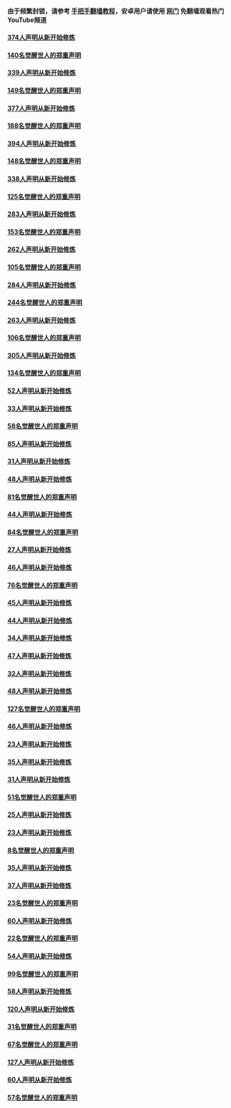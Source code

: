 #### 由于频繁封锁，请参考 [手把手翻墙教程](https://github.com/gfw-breaker/guides/wiki/)，安卓用户请使用 [网门](https://github.com/gfw-breaker/nogfw/blob/master/dl.md?t=05190300) 免翻墙观看热门YouTube频道 

#### [374人声明从新开始修炼](../pages/91/425811.md?t=05190300) 

#### [140名觉醒世人的郑重声明](../pages/91/425810.md?t=05190300) 

#### [339人声明从新开始修炼](../pages/91/425690.md?t=05190300) 

#### [149名觉醒世人的郑重声明](../pages/91/425689.md?t=05190300) 

#### [377人声明从新开始修炼](../pages/91/424867.md?t=05190300) 

#### [188名觉醒世人的郑重声明](../pages/91/424866.md?t=05190300) 

#### [394人声明从新开始修炼](../pages/91/423914.md?t=05190300) 

#### [148名觉醒世人的郑重声明](../pages/91/423913.md?t=05190300) 

#### [338人声明从新开始修炼](../pages/91/423540.md?t=05190300) 

#### [125名觉醒世人的郑重声明](../pages/91/423539.md?t=05190300) 

#### [283人声明从新开始修炼](../pages/91/423296.md?t=05190300) 

#### [153名觉醒世人的郑重声明](../pages/91/423295.md?t=05190300) 

#### [262人声明从新开始修炼](../pages/91/423004.md?t=05190300) 

#### [105名觉醒世人的郑重声明](../pages/91/423003.md?t=05190300) 

#### [284人声明从新开始修炼](../pages/91/422707.md?t=05190300) 

#### [244名觉醒世人的郑重声明](../pages/91/422706.md?t=05190300) 

#### [263人声明从新开始修炼](../pages/91/422553.md?t=05190300) 

#### [106名觉醒世人的郑重声明](../pages/91/422552.md?t=05190300) 

#### [305人声明从新开始修炼](../pages/91/422153.md?t=05190300) 

#### [134名觉醒世人的郑重声明](../pages/91/422152.md?t=05190300) 

#### [52人声明从新开始修炼](../pages/91/421846.md?t=05190300) 

#### [33人声明从新开始修炼](../pages/91/421804.md?t=05190300) 

#### [58名觉醒世人的郑重声明](../pages/91/421845.md?t=05190300) 

#### [85人声明从新开始修炼](../pages/91/421769.md?t=05190300) 

#### [31人声明从新开始修炼](../pages/91/421763.md?t=05190300) 

#### [48人声明从新开始修炼](../pages/91/421605.md?t=05190300) 

#### [81名觉醒世人的郑重声明](../pages/91/421656.md?t=05190300) 

#### [44人声明从新开始修炼](../pages/91/421544.md?t=05190300) 

#### [84名觉醒世人的郑重声明](../pages/91/421543.md?t=05190300) 

#### [27人声明从新开始修炼](../pages/91/421465.md?t=05190300) 

#### [46人声明从新开始修炼](../pages/91/421454.md?t=05190300) 

#### [76名觉醒世人的郑重声明](../pages/91/421453.md?t=05190300) 

#### [45人声明从新开始修炼](../pages/91/421452.md?t=05190300) 

#### [44人声明从新开始修炼](../pages/91/421422.md?t=05190300) 

#### [34人声明从新开始修炼](../pages/91/421322.md?t=05190300) 

#### [47人声明从新开始修炼](../pages/91/421264.md?t=05190300) 

#### [32人声明从新开始修炼](../pages/91/421225.md?t=05190300) 

#### [48人声明从新开始修炼](../pages/91/421202.md?t=05190300) 

#### [127名觉醒世人的郑重声明](../pages/91/421224.md?t=05190300) 

#### [46人声明从新开始修炼](../pages/91/421203.md?t=05190300) 

#### [23人声明从新开始修炼](../pages/91/421138.md?t=05190300) 

#### [35人声明从新开始修炼](../pages/91/421122.md?t=05190300) 

#### [31人声明从新开始修炼](../pages/91/421081.md?t=05190300) 

#### [51名觉醒世人的郑重声明](../pages/91/421080.md?t=05190300) 

#### [25人声明从新开始修炼](../pages/91/421020.md?t=05190300) 

#### [23人声明从新开始修炼](../pages/91/420884.md?t=05190300) 

#### [8名觉醒世人的郑重声明](../pages/91/420883.md?t=05190300) 

#### [35人声明从新开始修炼](../pages/91/420809.md?t=05190300) 

#### [37人声明从新开始修炼](../pages/91/420766.md?t=05190300) 

#### [23名觉醒世人的郑重声明](../pages/91/420765.md?t=05190300) 

#### [60人声明从新开始修炼](../pages/91/420727.md?t=05190300) 

#### [22名觉醒世人的郑重声明](../pages/91/420726.md?t=05190300) 

#### [54人声明从新开始修炼](../pages/91/420529.md?t=05190300) 

#### [99名觉醒世人的郑重声明](../pages/91/420528.md?t=05190300) 

#### [58人声明从新开始修炼](../pages/91/420198.md?t=05190300) 

#### [120人声明从新开始修炼](../pages/91/420141.md?t=05190300) 

#### [31名觉醒世人的郑重声明](../pages/91/420197.md?t=05190300) 

#### [67名觉醒世人的郑重声明](../pages/91/420140.md?t=05190300) 

#### [127人声明从新开始修炼](../pages/91/420082.md?t=05190300) 

#### [60人声明从新开始修炼](../pages/91/420081.md?t=05190300) 

#### [57名觉醒世人的郑重声明](../pages/91/420080.md?t=05190300) 

